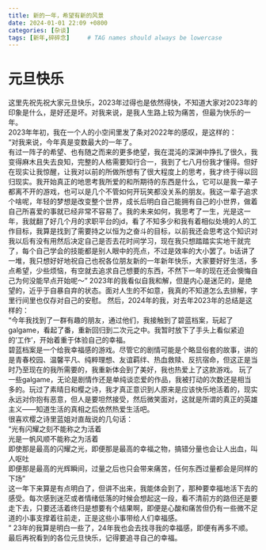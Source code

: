 ```yaml
---
title: 新的一年，希望有新的风景
date: 2024-01-01 22:09 +0800
categories: [杂谈]
tags: [新年,碎碎念]     # TAG names should always be lowercase
---
```


# 元旦快乐
这里先祝先祝大家元旦快乐，2023年过得也是依然得快，不知道大家对2023年的印象是什么，是好还是坏。对我来说，是我人生路上较为痛苦，但最为快乐的一年。  
2023年年初，我在一个人的小空间里发了条对2022年的感叹，是这样的：  
“对我来说，今年真是变数最大的一年了。  
有过一阵子的希望、也有随之而来的更多绝望，我在混沌的深渊中挣扎了很久，我变得麻木且失去良知，完整的人格需要知行合一，我到了七八月份我才懂得。但好在现实让我惊醒，让我对以前的所做所想有了很大程度上的思考，我才终于得以回归现实。我开始真正的地思考我所爱的和所期待的东西是什么，它可以是我一辈子都离不开的游戏，也可以是几个不管如何开玩笑都没关系的朋友。我这一辈子追求个啥呢，年轻的梦想是改变整个世界，成长后明白自己能拥有自己的小世界，做着自己所喜爱的事就已经非常不容易了。我的未来如何，我思考了一生，光是这一年，我就翻了好几个月的求职平台的jd，看了不知多少和我有着相似处境的人的工作目标，我算是找到了需要持之以恒为之奋斗的目标，以前我还会思考这个知识对我以后有没有用然后决定自己是否去花时间学习，现在我只想踏踏实实地干就完了，每个自己学会的技能都是别人眼中的亮点，不过是效率的大小罢了。b话讲了一堆，我只想好好地祝自己也祝各位朋友新的一年新年快乐，大家要好好生活，多点希望，少些烦恼，有空就去追求自己想要的东西，不然下一年的现在还会懊悔自己为何没能早点开始呢～”
2023年的我看似自我和解，但是内心是迷茫的，是绝望的，近乎于自暴自弃的状态。面对人生的不如意，我真的不知道怎么去排解，字里行间里也仅存对自己的安慰。
然后，2024年的我，对去年2023年的总结是这样的：  
“今年我找到了一群有趣的朋友，通过他们，我接触到了碧蓝档案，玩起了galgame，看起了番，重新回归到二次元之中。我暂时放下了手头上看似紧迫的‘工作’，开始着重于体验自己的幸福。  
碧蓝档案是一个给我幸福感的游戏。尽管它的剧情可能是个略显俗套的故事，讲的是青春校园、温馨平凡、纯粹理想、友谊羁绊、热血救赎、反抗宿命，但这正是当时乃至现在的我所需要的，我重新体会到了美好，我也热爱上了这款游戏。
玩了一些galgame，无论是剧情作还是单纯谈恋爱的作品，我被打动的次数还是相当多的。玩过了素晴日和樱之诗，我才真正意识到人原来是应该快乐地活着的，现实永远对你抱有恶意，但人是要坦然接受，然后微笑面对，这就是所谓的真正的英雄主义——知道生活的真相之后依然热爱生活吧。  
很喜欢樱之诗里蓝姐对直哉说的几句话：  
“光有闪耀之刻不能称之为活着  
光是一帆风顺不能称之为活着  
即使那是最高的闪耀之光，即便那是最高的幸福之物，搞错分量也会让人出血，叫人呕吐  
即便那是最高的光辉瞬间，过量之后也只会带来痛苦，任何东西过量都会是同样的下场”  
这一年下来算是有点明白了，但讲不出来，我能体会到了，那种要幸福地活下去的感受。每次感到迷茫或者情绪低落的时候会想起这一段，看不清前方的路但还是要走下去，只要还活着终归是想要有个结果啊，即便是心酸和痛苦但仍有一些微不足道的小事支撑着往前走，正是这些小事带给人们幸福感。   
”
23年的我算是明白一些了，24年我也会去找寻我的幸福感，即便有再多不顺。  
最后再祝看到的各位元旦快乐，记得要追寻自己的幸福。